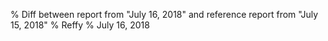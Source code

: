 % Diff between report from "July 16, 2018" and reference report from "July 15, 2018"
% Reffy
% July 16, 2018

